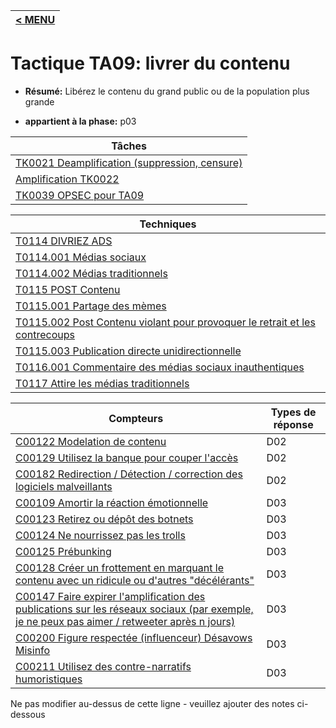 |[< MENU](../README.md)|
|---|
# Tactique TA09: livrer du contenu

* **Résumé:** Libérez le contenu du grand public ou de la population plus grande

* **appartient à la phase:** p03



|Tâches |
|----- |
|[TK0021 Deamplification (suppression, censure)](../../generated_pages/tasks/TK0021.md) |
|[Amplification TK0022](../../generated_pages/tasks/TK0022.md) |
|[TK0039 OPSEC pour TA09](../../generated_pages/tasks/TK0039.md) |



|Techniques |
|---------- |
|[T0114 DIVRIEZ ADS](../../generated_pages/techniques/T0114.md) |
|[T0114.001 Médias sociaux](../../generated_pages/techniques/T0114.001.md) |
|[T0114.002 Médias traditionnels](../../generated_pages/techniques/T0114.002.md) |
|[T0115 POST Contenu](../../generated_pages/techniques/T0115.md) |
|[T0115.001 Partage des mèmes](../../generated_pages/techniques/T0115.001.md) |
|[T0115.002 Post Contenu violant pour provoquer le retrait et les contrecoups](../../generated_pages/techniques/T0115.002.md) |
|[T0115.003 Publication directe unidirectionnelle](../../generated_pages/techniques/T0115.003.md) ||[T0116 Commentaire ou réponse sur le contenu](../../generated_pages/techniques/T0116.md) |
|[T0116.001 Commentaire des médias sociaux inauthentiques](../../generated_pages/techniques/T0116.001.md) |
|[T0117 Attire les médias traditionnels](../../generated_pages/techniques/T0117.md) |



|Compteurs |Types de réponse |
|-------- |-------------- |
|[C00122 Modelation de contenu](../../generated_pages/counters/C00122.md) |D02 |
|[C00129 Utilisez la banque pour couper l'accès](../../generated_pages/counters/C00129.md) |D02 |
|[C00182 Redirection / Détection / correction des logiciels malveillants](../../generated_pages/counters/C00182.md) |D02 |
|[C00109 Amortir la réaction émotionnelle](../../generated_pages/counters/C00109.md) |D03 |
|[C00123 Retirez ou dépôt des botnets](../../generated_pages/counters/C00123.md) |D03 |
|[C00124 Ne nourrissez pas les trolls](../../generated_pages/counters/C00124.md) |D03 |
|[C00125 Prébunking](../../generated_pages/counters/C00125.md) |D03 ||[C00126 Alerte ambre des médias sociaux](../../generated_pages/counters/C00126.md) |D03 |
|[C00128 Créer un frottement en marquant le contenu avec un ridicule ou d'autres "décélérants"](../../generated_pages/counters/C00128.md) |D03 |
|[C00147 Faire expirer l'amplification des publications sur les réseaux sociaux (par exemple, je ne peux pas aimer / retweeter après n jours)](../../generated_pages/counters/C00147.md) |D03 |
|[C00200 Figure respectée (influenceur) Désavows Misinfo](../../generated_pages/counters/C00200.md) |D03 |
|[C00211 Utilisez des contre-narratifs humoristiques](../../generated_pages/counters/C00211.md) |D03 |


Ne pas modifier au-dessus de cette ligne - veuillez ajouter des notes ci-dessous
